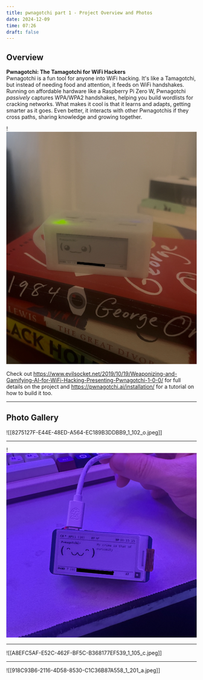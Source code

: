 ```yaml
---
title: pwnagotchi part 1 - Project Overview and Photos
date: 2024-12-09
time: 07:26
draft: false
---
```

## Overview
**Pwnagotchi: The Tamagotchi for WiFi Hackers**  
Pwnagotchi is a fun tool for anyone into WiFi hacking. It's like a Tamagotchi, but instead of needing food and attention, it feeds on WiFi handshakes. Running on affordable hardware like a Raspberry Pi Zero W, Pwnagotchi *passively* captures WPA/WPA2 handshakes, helping you build wordlists for cracking networks. What makes it cool is that it learns and adapts, getting smarter as it goes. Even better, it interacts with other Pwnagotchis if they cross paths, sharing knowledge and growing together. 

!![Image Description](/images/Screenshot%202024-12-10%20at%207.07.05%20AM.png)

Check out  https://www.evilsocket.net/2019/10/19/Weaponizing-and-Gamifying-AI-for-WiFi-Hacking-Presenting-Pwnagotchi-1-0-0/ for full details on the project and https://pwnagotchi.ai/installation/ for a tutorial on how to build it too.

---
## Photo Gallery
![[8275127F-E44E-48ED-A564-EC189B3DDBB9_1_102_o.jpeg]]

---
!![Image Description](/images/Screenshot%202024-12-10%20at%207.07.31%20AM.png)

---
![[A8EFC5AF-E52C-462F-BF5C-B368177EF539_1_105_c.jpeg]]

---
![[918C93B6-2116-4D58-8530-C1C36B87A558_1_201_a.jpeg]]